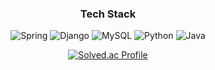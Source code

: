 <h3 align="center">Tech Stack</h3>

<div align="center">
  
![Spring](https://img.shields.io/badge/-Spring-6DB33F?style=for-the-badge&logo=Spring&logoColor=fff)
![Django](https://img.shields.io/badge/django-092E20?style=for-the-badge&logo=django&logoColor=white)
![MySQL](https://img.shields.io/badge/MySQL-4479A1?style=for-the-badge&logo=MySQL&logoColor=white)
![Python](https://img.shields.io/badge/python-3776AB?style=for-the-badge&logo=python&logoColor=white)
![Java](https://img.shields.io/badge/JAVA-007396?style=for-the-badge&logo=java&logoColor=fff)

</div>

<div align="center">
  
[![Solved.ac Profile](http://mazassumnida.wtf/api/v2/generate_badge?boj=ghzm777)](https://solved.ac/ghzm777)
</div>
